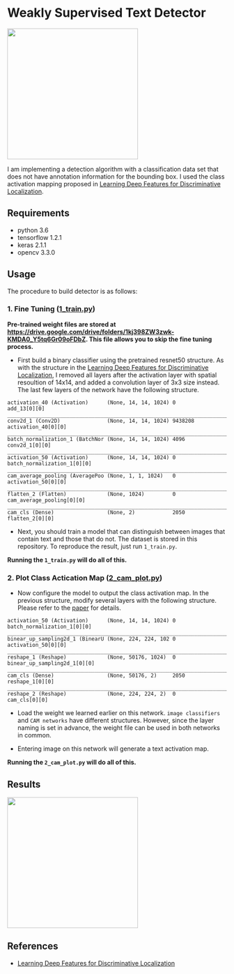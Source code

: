 
# Weakly Supervised Text Detector

<img src="sample.png" height="300">

I am implementing a detection algorithm with a classification data set that does not have annotation information for the bounding box. I used the class activation mapping proposed in [Learning Deep Features for Discriminative Localization](https://arxiv.org/pdf/1512.04150.pdf).

## Requirements

* python 3.6
* tensorflow 1.2.1
* keras 2.1.1
* opencv 3.3.0

## Usage

The procedure to build detector is as follows:

### 1. Fine Tuning  ([1_train.py](https://github.com/penny4860/Weakly-Supervised-Text-Detection/blob/master/1_train.py))

**Pre-trained weight files are stored at https://drive.google.com/drive/folders/1kj398ZW3zwk-KMDA0_Y5tq6Gr09oFDbZ. This file allows you to skip the fine tuning process.**

* First build a binary classifier using the pretrained resnet50 structure. As with the structure in the [Learning Deep Features for Discriminative Localization](https://arxiv.org/pdf/1512.04150.pdf), I removed all layers after the activation layer with spatial resoultion of 14x14, and added a convolution layer of 3x3 size instead. The last few layers of the network have the following structure.

```
activation_40 (Activation)      (None, 14, 14, 1024) 0           add_13[0][0]                     
__________________________________________________________________________________________________
conv2d_1 (Conv2D)               (None, 14, 14, 1024) 9438208     activation_40[0][0]              
__________________________________________________________________________________________________
batch_normalization_1 (BatchNor (None, 14, 14, 1024) 4096        conv2d_1[0][0]                   
__________________________________________________________________________________________________
activation_50 (Activation)      (None, 14, 14, 1024) 0           batch_normalization_1[0][0]      
__________________________________________________________________________________________________
cam_average_pooling (AveragePoo (None, 1, 1, 1024)   0           activation_50[0][0]              
__________________________________________________________________________________________________
flatten_2 (Flatten)             (None, 1024)         0           cam_average_pooling[0][0]        
__________________________________________________________________________________________________
cam_cls (Dense)                 (None, 2)            2050        flatten_2[0][0]                  
```

* Next, you should train a model that can distinguish between images that contain text and those that do not. The dataset is stored in this repository. To reproduce the result, just run ``1_train.py``.

**Running the ``1_train.py`` will do all of this.**


### 2. Plot Class Actication Map ([2_cam_plot.py](https://github.com/penny4860/Weakly-Supervised-Text-Detection/blob/master/2_cam_plot.py))

* Now configure the model to output the class activation map. In the previous structure, modify several layers with the following structure. Please refer to the [paper](https://arxiv.org/pdf/1512.04150.pdf) for details.

```
activation_50 (Activation)      (None, 14, 14, 1024) 0           batch_normalization_1[0][0]      
__________________________________________________________________________________________________
binear_up_sampling2d_1 (BinearU (None, 224, 224, 102 0           activation_50[0][0]              
__________________________________________________________________________________________________
reshape_1 (Reshape)             (None, 50176, 1024)  0           binear_up_sampling2d_1[0][0]     
__________________________________________________________________________________________________
cam_cls (Dense)                 (None, 50176, 2)     2050        reshape_1[0][0]                  
__________________________________________________________________________________________________
reshape_2 (Reshape)             (None, 224, 224, 2)  0           cam_cls[0][0]                    
```

* Load the weight we learned earlier on this network. ``image classifiers`` and ``CAM networks`` have different structures. However, since the layer naming is set in advance, the weight file can be used in both networks in common.

* Entering image on this network will generate a text activation map. 

**Running the ``2_cam_plot.py`` will do all of this.**


## Results

<img src="svt2.png" height="300">

## References

* [Learning Deep Features for Discriminative Localization](https://arxiv.org/pdf/1512.04150.pdf)

